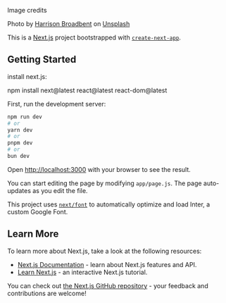 Image credits

Photo by <a href="https://unsplash.com/@harrisonbroadbent?utm_content=creditCopyText&utm_medium=referral&utm_source=unsplash">Harrison Broadbent</a> on <a href="https://unsplash.com/photos/green-circuit-board-hSHNPyND_dU?utm_content=creditCopyText&utm_medium=referral&utm_source=unsplash">Unsplash</a>






This is a [Next.js](https://nextjs.org/) project bootstrapped with [`create-next-app`](https://github.com/vercel/next.js/tree/canary/packages/create-next-app).

## Getting Started

install next.js:

npm install next@latest react@latest react-dom@latest

First, run the development server:

```bash
npm run dev
# or
yarn dev
# or
pnpm dev
# or
bun dev
```

Open [http://localhost:3000](http://localhost:3000) with your browser to see the result.

You can start editing the page by modifying `app/page.js`. The page auto-updates as you edit the file.

This project uses [`next/font`](https://nextjs.org/docs/basic-features/font-optimization) to automatically optimize and load Inter, a custom Google Font.

## Learn More

To learn more about Next.js, take a look at the following resources:

- [Next.js Documentation](https://nextjs.org/docs) - learn about Next.js features and API.
- [Learn Next.js](https://nextjs.org/learn) - an interactive Next.js tutorial.

You can check out [the Next.js GitHub repository](https://github.com/vercel/next.js/) - your feedback and contributions are welcome!
